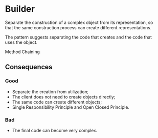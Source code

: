 # Builder

Separate the construction of a complex object from its representation, so that the same construction process can create different representations.

The pattern suggests separating the code that creates and the code that uses the object.

Method Chaining

## Consequences

### Good
- Separate the creation from utilization;
- The client does not need to create objects directly;
- The same code can create different objects;
- Single Responsibility Principle and Open Closed Principle.

### Bad
- The final code can become very complex.
